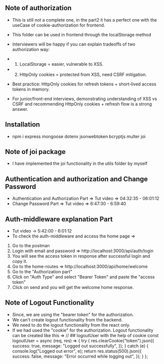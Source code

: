 ## Note of authorization
- This is still not a complete one, in the part2 it has a perfect one with the useCase of cookie-authorization for frontend.
- This folder can be used in frontend through the localStorage method 

- Interviewers will be happy if you can explain tradeoffs of two authorization way:
- 1. LocalStorage = easier, vulnerable to XSS.
- 2. HttpOnly cookies = protected from XSS, need CSRF mitigation.
- Best practice: HttpOnly cookies for refresh tokens + short-lived access tokens in memory.
- For junior/front-end interviews, demonstrating understanding of XSS vs CSRF and recommending HttpOnly cookies + refresh flow is a strong answer.


## Installation
- npm i express mongoose dotenv jsonwebtoken bcryptjs multer joi

## Note of joi package
- I have implemented the joi functionality in the utils folder by myself

## Authentication and authorization and Change Password
- Authentication and Authorization Part => Tut video => 04:32:35 - 06:01:12 
- Change Password Part => Tut video => 6:47:30 - 6:59:40


## Auth-middleware explanation Part
- Tut video -> 5:42:00 - 6:01:12
- To check the auth-middleware and access the home page => 
1. Go to the postman
2. Login with email and password => http://localhost:3000/api/auth/login
3. You will see the access token in response after successful login and copy it.
4. Go to the home-routes =>  http://localhost:3000/api/home/welcome
5. Go to the "Authorization part"
6. Click on "Auth Type" and select "Bearer Token" and paste the "access token"
7. Click on send and you will get the welcome home response.


## Note of Logout Functionality
- Since, we are using the "bearer token" for the authorization.
- We can't create logout functionality from the backend.
- We need to do the logout functionality from the react only.
- If we had used the "cookie" for the authorization. Logout functionality can be created like this => 
// ## logoutUser with the help of cookie
const logoutUser = async (req, res) => {
  try {
    res.clearCookie("token").json({
      success: true,
      message: "Logged out successfully",
    });
  } catch (e) {
    console.log("Logged out error", e);
    return res.status(500).json({
      success: false,
      message: "Error occurred while logging out",
    });
  }
};